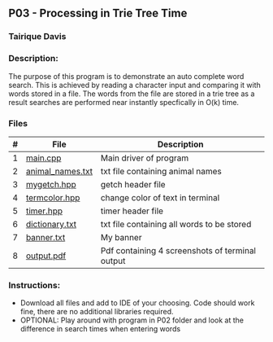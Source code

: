 ## P03 - Processing in Trie Tree Time
### Tairique Davis

### Description:
The purpose of this program is to demonstrate an auto complete word search. This is achieved by reading a character input and comparing it with words stored in a
file. The words from the file are stored in a trie tree as a result searches are performed near instantly specfically in O(k) time.

### Files 
  |   #   | File                                 | Description                       |
| :---: | ------------------------------------ | --------------------------------- |
|   1   | <a href ="https://github.com/Logicxrd/3013-Algorithms-Davis/blob/main/Assignments/P03/main.cpp">main.cpp</a>              | Main driver of program            |
|   2   | <a href ="https://github.com/Logicxrd/3013-Algorithms-Davis/blob/main/Assignments/P03/animal_names.txt">animal_names.txt</a>       | txt file containing animal names     |
|   3   | [mygetch.hpp](mygetch.hpp)           | getch header file              |
|   4   | [termcolor.hpp](termcolor.hpp)       | change color of text in terminal |
|   5   | [timer.hpp](timer.hpp)               | timer header file              |
|   6   | [dictionary.txt](dictionary.txt)     | txt file containing all words to be stored           |
| 7    | <a href= "https://github.com/Logicxrd/3013-Algorithms-Davis/blob/main/Assignments/P03/banner.txt">banner.txt</a>| My banner|
| 8   | <a href= "https://github.com/Logicxrd/3013-Algorithms-Davis/blob/main/Assignments/P03/output%20.pdf">output.pdf</a>            | Pdf containing 4 screenshots of terminal output|


### Instructions:
  - Download all files and add to IDE of your choosing. Code should work fine, there are no additional libraries required. 
  - OPTIONAL: Play around with program in P02 folder and look at the difference in search times when entering words
